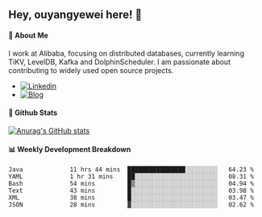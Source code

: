 ## Hey, ouyangyewei here! :wave:

#### :rocket: About Me
I work at Alibaba, focusing on distributed databases, currently learning TiKV, LevelDB, Kafka and DolphinScheduler. I am passionate about contributing to widely used open source projects.

- [![Linkedin](https://img.shields.io/badge/LinkedIn-ouyangyewei-blue)](https://www.linkedin.com/in/ouyangyewei/)
- [![Blog](https://img.shields.io/badge/Blog-yeweiouyang-orange)](https://blog.csdn.net/yeweiouyang)

#### :star2: Github Stats
[![Anurag's GitHub stats](https://github-readme-stats.vercel.app/api?username=ouyangyewei&show_icons=true&cache_seconds=3600&theme=tokyonight)](https://github.com/anuraghazra/github-readme-stats)

#### :bar_chart: Weekly Development Breakdown
<!--START_SECTION:waka-->

```text
Java             11 hrs 44 mins  ████████████████░░░░░░░░░   64.23 %
YAML             1 hr 31 mins    ██░░░░░░░░░░░░░░░░░░░░░░░   08.31 %
Bash             54 mins         █▒░░░░░░░░░░░░░░░░░░░░░░░   04.94 %
Text             43 mins         █░░░░░░░░░░░░░░░░░░░░░░░░   03.98 %
XML              38 mins         █░░░░░░░░░░░░░░░░░░░░░░░░   03.47 %
JSON             28 mins         ▓░░░░░░░░░░░░░░░░░░░░░░░░   02.62 %
```

<!--END_SECTION:waka-->
